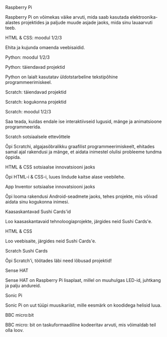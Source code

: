 Raspberry Pi

Raspberry Pi on võimekas väike arvuti, mida saab kasutada elektroonika-alastes projektides ja paljude muude asjade jaoks, mida sinu lauaarvuti teeb.

HTML & CSS: moodul 1/2/3

Ehita ja kujunda omaenda veebisaidid.

Python: moodul 1/2/3

Python: täiendavad projektid

Python on laialt kasutatav üldotstarbeline tekstipõhine programmeerimiskeel.

Scratch: täiendavad projektid

Scratch: kogukonna projektid

Scratch: moodul 1/2/3

Saa teada, kuidas endale ise interaktiivseid lugusid, mänge ja animatsioone programmeerida.

Scratch sotsiaalsele ettevõttele

Õpi Scratchi, algajasõbralikku graafilist programmeerimiskeelt, ehitades samal ajal rakendusi ja mänge, et aidata inimestel olulisi probleeme tundma õppida.

HTML & CSS sotsiaalse innovatsiooni jaoks

Õpi HTML-i & CSS-i, luues lindude kaitse alase veebilehe.

App Inventor sotsiaalse innovatsiooni jaoks

Õpi looma rakendusi Android-seadmete jaoks, tehes projekte, mis võivad aidata sinu kogukonna inimesi.

Kaasaskantavad Sushi Cards'id

Loo kaasaskantavaid tehnoloogiaprojekte, järgides neid Sushi Cards'e.

HTML & CSS

Loo veebisaite, järgides neid Sushi Cards'e.

Scratch Sushi Cards

Õpi Scratch'i, töötades läbi need lõbusad projektid!

Sense HAT

Sense HAT on Raspberry Pi lisaplaat, millel on muuhulgas LED-id, juhtkang ja palju andureid.

Sonic Pi

Sonic Pi on uut tüüpi muusikariist, mille eesmärk on koodidega helisid luua.

BBC micro:bit

BBC micro: bit on taskuformaadiline kodeeritav arvuti, mis võimaldab teil olla loov.